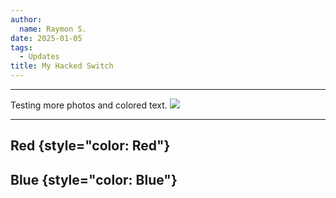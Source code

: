 ```yaml
---
author:
  name: Raymon S.
date: 2025-01-05
tags:
  - Updates
title: My Hacked Switch
---
```

---
Testing more photos and colored text. 
![](/2025/01-04/20210304_204854.jpg)

---
Red
{style="color: Red"}
---
Blue
{style="color: Blue"}
---


